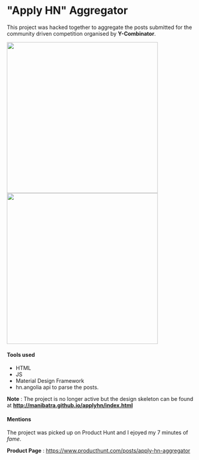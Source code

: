 # "Apply HN" Aggregator

This project was hacked together to aggregate the posts submitted for the community driven competition organised by **Y-Combinator**. 


<img src="https://ph-files.imgix.net/2f9f3e09-2da7-4544-a3df-32e69ec46306?auto=format&auto=compress&codec=mozjpeg&cs=strip" width="400"> <img src="https://ph-files.imgix.net/2f9f3e09-2da7-4544-a3df-32e69ec46306?auto=format&auto=compress&codec=mozjpeg&cs=strip" width="400">


#### Tools used
- HTML
- JS
- Material Design Framework
- hn.angolia api to parse the posts. 


**Note** : The project is no longer active but the design skeleton can be found at **http://manibatra.github.io/applyhn/index.html**

#### Mentions
The project was picked up on Product Hunt and I ejoyed my 7 minutes of *fame*. 

**Product Page** : https://www.producthunt.com/posts/apply-hn-aggregator
